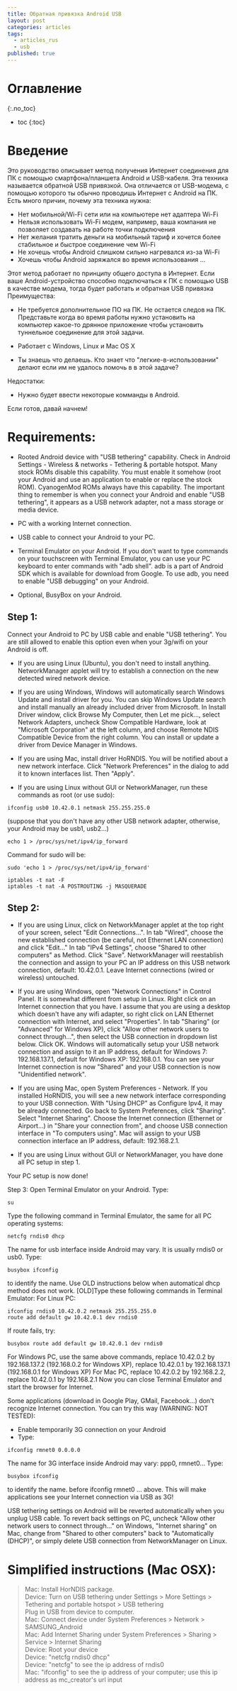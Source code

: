 ```yaml
---
title: Обратная привязка Android USB
layout: post
categories: articles
tags:
  - articles_rus
  - usb
published: true
---
```

# Оглавление
{:.no_toc}

* toc
{:toc}

# Введение

Это руководство описывает метод получения Интернет соединения для ПК с помощью смартфона/планшета Android и USB-кабеля. Эта техника называется обратной USB привязкой. Она отличается от USB-модема, с помощью которого ты обычно проводишь Интернет с Android на ПК. Есть много причин, почему эта техника нужна:

- Нет мобильной/Wi-Fi сети или на компьютере нет адаптера Wi-Fi
- Нельзя использовать Wi-Fi модем, например, ваша компания не позволяет создавать на работе точки подключения
- Нет желания тратить деньги на мобильный тариф и хочется более стабильное и быстрое соединение чем Wi-Fi
- Не хочешь чтобы Android слишком сильно нагревался из-за Wi-Fi
- Хочешь чтобы Android заряжался во время использования
...


Этот метод работает по принципу общего доступа в Интернет. Если ваше Android-устройство способно подключаться к ПК с помощью USB в качестве модема, тогда будет работать и обратная USB привязка
Преимущества:

- Не требуется дополнительное ПО на ПК. Не остается следов на ПК. Представьте когда во время работы нужно установить на компьютер какое-то дрянное приложение чтобы установить туннельное соединение для этой задачи.

- Работает с Windows, Linux и Mac OS X

- Ты знаешь что делаешь. Кто знает что "легкие-в-использовании" делают если им не удалось помочь в в этой задаче?


Недостатки:

- Нужно будет ввести некоторые комманды в Android.

Если готов, давай начнем!

# Requirements:

- Rooted Android device with "USB tethering" capability. Check in Android Settings - Wireless & networks - Tethering & portable hotspot. Many stock ROMs disable this capability. You must enable it somehow (root your Android and use an application to enable or replace the stock ROM). CyanogenMod ROMs always have this capability. The important thing to remember is when you connect your Android and enable "USB tethering", it appears as a USB network adapter, not a mass storage or media device.

- PC with a working Internet connection.
- USB cable to connect your Android to your PC.
- Terminal Emulator on your Android. If you don't want to type commands on your touchscreen with Terminal Emulator, you can use your PC keyboard to enter commands with "adb shell". adb is a part of Android SDK which is available for download from Google. To use adb, you need to enable "USB debugging" on your Android.
- Optional, BusyBox on your Android.

## Step 1: 

Connect your Android to PC by USB cable and enable "USB tethering". You are still allowed to enable this option even when your 3g/wifi on your Android is off.

- If you are using Linux (Ubuntu), you don't need to install anything. NetworkManager applet will try to establish a connection on the new detected wired network device.

- If you are using Windows, Windows will automatically search Windows Update and install driver for you. You can skip Windows Update search and install manually an already included driver from Microsoft. In Install Driver window, click Browse My Computer, then Let me pick..., select Network Adapters, uncheck Show Compatible Hardware, look at "Microsoft Corporation" at the left column, and choose Remote NDIS Compatible Device from the right column. You can install or update a driver from Device Manager in Windows.

- If you are using Mac, install driver HoRNDIS. You will be notified about a new network interface. Click "Network Preferences" in the dialog to add it to known interfaces list. Then "Apply".

- If you are using Linux without GUI or NetworkManager, run these commands as root (or use sudo):

~~~
ifconfig usb0 10.42.0.1 netmask 255.255.255.0
~~~

(suppose that you don't have any other USB network adapter, otherwise, your Android may be usb1, usb2...)


	echo 1 > /proc/sys/net/ipv4/ip_forward
    
Command for sudo will be:

~~~
sudo 'echo 1 > /proc/sys/net/ipv4/ip_forward'

iptables -t nat -F
iptables -t nat -A POSTROUTING -j MASQUERADE
~~~

## Step 2:

- If you are using Linux, click on NetworkManager applet at the top right of your screen, select "Edit Connections...". In tab "Wired", choose the new established connection (be careful, not Ethernet LAN connection) and click "Edit..." In tab "IPv4 Settings", choose "Shared to other computers" as Method. Click "Save". NetworkManager will reestablish the connection and assign to your PC an IP address on this USB network connection, default: 10.42.0.1. Leave Internet connections (wired or wireless) untouched.

- If you are using Windows, open "Network Connections" in Control Panel. It is somewhat different from setup in Linux. Right click on an Internet connection that you have. I assume that you are using a desktop which doesn't have any wifi adapter, so right click on LAN Ethernet connection with Internet, and select "Properties". In tab "Sharing" (or "Advanced" for Windows XP), click "Allow other network users to connect through...", then select the USB connection in dropdown list below. Click OK. Windows will automatically setup your USB network connection and assign to it an IP address, default for Windows 7: 192.168.137.1, default for Windows XP: 192.168.0.1. You can see your Internet connection is now "Shared" and your USB connection is now "Unidentified network".

- If you are using Mac, open System Preferences - Network. If you installed HoRNDIS, you will see a new network interface corresponding to your USB connection. With "Using DHCP" as Configure Ipv4, it may be already connected. Go back to System Preferences, click "Sharing". Select "Internet Sharing". Choose the Internet connection (Ethernet or Airport...) in "Share your connection from", and choose USB connection interface in "To computers using". Mac will assign to your USB connection interface an IP address, default: 192.168.2.1.

- If you are using Linux without GUI or NetworkManager, you have done all PC setup in step 1.

Your PC setup is now done!

Step 3:
Open Terminal Emulator on your Android. Type:

	su
    
Type the following command in Terminal Emulator, the same for all PC operating systems:

	netcfg rndis0 dhcp
    
The name for usb interface inside Android may vary. It is usually rndis0 or usb0. Type:

	busybox ifconfig
    
to identify the name.
Use OLD instructions below when automatical dhcp method does not work.
[OLD]Type these following commands in Terminal Emulator:
For Linux PC:

~~~
ifconfig rndis0 10.42.0.2 netmask 255.255.255.0
route add default gw 10.42.0.1 dev rndis0
~~~

If route fails, try:

	busybox route add default gw 10.42.0.1 dev rndis0
    
For Windows PC, use the same above commands, replace 10.42.0.2 by 192.168.137.2 (192.168.0.2 for Windows XP), replace 10.42.0.1 by 192.168.137.1 (192.168.0.1 for Windows XP)
For Mac PC, replace 10.42.0.2 by 192.168.2.2, replace 10.42.0.1 by 192.168.2.1
Now you can close Terminal Emulator and start the browser for Internet.

Some applications (download in Google Play, GMail, Facebook...) don't recognize Internet connection. You can try this way (WARNING: NOT TESTED):
- Enable temporarily 3G connection on your Android
- Type:

~~~
ifconfig rmnet0 0.0.0.0
~~~

The name for 3G interface inside Android may vary: ppp0, rmnet0... Type:

	busybox ifconfig
    
to identify the name.
before ifconfig rmnet0 ... above.
This will make applications see your Internet connection via USB as 3G!

USB tethering settings on Android will be reverted automatically when you unplug USB cable. To revert back settings on PC, uncheck "Allow other network users to connect through..." on Windows, "Internet sharing" on Mac, change from "Shared to other computers" back to "Automatically (DHCP)", or simply delete USB connection from NetworkManager on Linux.

# Simplified instructions (Mac OSX):

  > Mac: Install HorNDIS package.<br>
   Device: Turn on USB tethering under Settings > More Settings > Tethering and portable hotspot > USB tethering<br>
   Plug in USB from device to computer.<br>
   Mac: Connect device under System Preferences > Network > SAMSUNG_Android <br>
   Mac: Add Internet Sharing under System Preferences > Sharing > Service > Internet Sharing<br>
   Device: Root your device<br>
   Device: "netcfg rndis0 dhcp"<br>
   Device: "netcfg" to see the ip address of rndis0<br>
   Mac: "ifconfig" to see the ip address of your computer; use this ip address as mc_creator's url input
